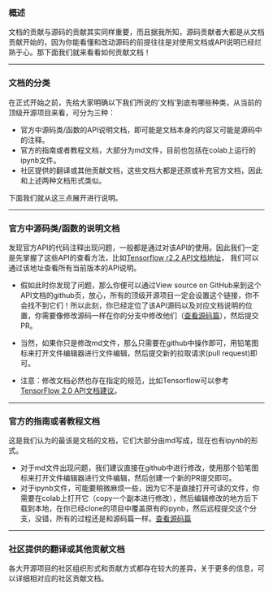 
### 概述

文档的贡献与源码的贡献其实同样重要，而且据我所知，源码贡献者大都是从文档贡献开始的，因为你能看懂和改动源码的前提往往是对使用文档或API说明已经烂熟于心。那下面我们就来看看如何贡献文档！


---

### 文档的分类

在正式开始之前，先给大家明确以下我们所说的'文档'到底有哪些种类，从当前的顶级开源项目来看，可分为三种：

* 官方中源码类/函数的API说明文档，即可能是文档本身的内容又可能是源码中的注释。
* 官方的指南或者教程文档，大部分为md文件，目前也包括在colab上运行的ipynb文件。
* 社区提供的翻译或其他贡献文档，这些文档大都是还原或补充官方文档，因此和上述两种文档形式类似。


下面我们就从这三点展开进行说明。

---

### 官方中源码类/函数的说明文档

发现官方API的代码注释出现问题，一般都是通过对该API的使用。因此我们一定是先掌握了这些API的查看方法，比如[Tensorflow r2.2 API文档地址](https://tensorflow.google.cn/api_docs/python/tf)， 我们可以通过该地址查看所有当前版本的API说明。

* 假如此时你发现了问题，那么你便可以通过View source on GitHub来到这个API文档的github页，放心，所有的顶级开源项目一定会设置这个链接，你不会找不到它们！所以此刻，你已经定位了该API源码以及对应文档说明的位置，你需要像修改源码一样在你的分支中修改他们（[查看源码篇](https://github.com/AITutorials/experience/blob/master/%E5%A6%82%E4%BD%95%E6%88%90%E4%B8%BA%E9%A1%B6%E7%BA%A7%E5%BC%80%E6%BA%90%E9%A1%B9%E7%9B%AE%E7%9A%84%E8%B4%A1%E7%8C%AE%E8%80%85%EF%BC%88%E6%BA%90%E7%A0%81%E7%AF%87%EF%BC%89.md)），然后提交PR。

* 当然，如果你只是修改md文件，那么只需要在github中操作即可，用铅笔图标来打开文件编辑器进行文件编辑，然后提交新的拉取请求(pull request)即可。

* 注意：修改文档必然也存在指定的规范，比如Tensorflow可以参考[TensorFlow 2.0 API文档建议](https://docs.google.com/document/d/1e20k9CuaZ_-hp25-sSd8E8qldxKPKQR-SkwojYr_r-U/preview)。



---

### 官方的指南或者教程文档

这是我们认为的最该是文档的文档，它们大部分由md写成，现在也有ipynb的形式。

* 对于md文件出现问题，我们建议直接在github中进行修改，使用那个铅笔图标来打开文件编辑器进行文件编辑，然后创建一个新的PR提交即可。
* 对于ipynb文件，可能要稍微麻烦一些，因为它不是直接打开可读的文件，你需要在colab上打开它（copy一个副本进行修改），然后编辑修改的地方后下载到本地，在你已经clone的项目中覆盖原有的ipynb，然后远程提交这个分支，没错，所有的过程还是和源码篇一样。[查看源码篇](https://github.com/AITutorials/experience/blob/master/%E5%A6%82%E4%BD%95%E6%88%90%E4%B8%BA%E9%A1%B6%E7%BA%A7%E5%BC%80%E6%BA%90%E9%A1%B9%E7%9B%AE%E7%9A%84%E8%B4%A1%E7%8C%AE%E8%80%85%EF%BC%88%E6%BA%90%E7%A0%81%E7%AF%87%EF%BC%89.md)

---


### 社区提供的翻译或其他贡献文档

各大开源项目的社区组织形式和贡献方式都存在较大的差异，关于更多的信息，可以详细相对应的社区贡献文档。

